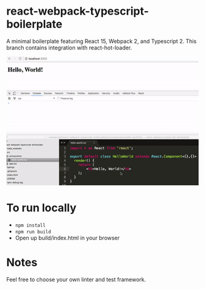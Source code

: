 # react-webpack-typescript-boilerplate
A minimal boilerplate featuring React 15, Webpack 2, and Typescript 2.  This branch contains integration with react-hot-loader.

![example](https://raw.githubusercontent.com/simondiep/simondiep.github.io/master/img/react-hot-example.gif)

# To run locally
 - `npm install`
 - `npm run build`
 - Open up build/index.html in your browser
 
# Notes
Feel free to choose your own linter and test framework.
